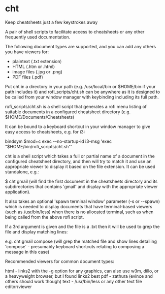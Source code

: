 # cht
Keep cheatsheets just a few keystrokes away

A pair of shell scripts to facilitate access to cheatsheets or any other frequently used documentation.

The following document types are supported, and you can add any others you have viewers for:
* plaintext (.txt extension)
* HTML (.htm or .html)
* image files (.jpg or .png)
* PDF files (.pdf)

Put cht in a directory in your path (e.g. /usr/local/bin or $HOME/bin if your path includes it) and rofi_scripts/cht.sh can be anywhere as it is designed to be called from your window manager with keybinding including its full path.

rofi_scripts/cht.sh is a shell script that generates a rofi menu listing of suitable documents in a configured cheatsheet directory (e.g. $HOME/Documents/Cheatsheets)

It can be bound to a keyboard shortcut in your window manager to give easy access to cheatsheets, e.g. for i3:

bindsym $mod+c exec --no-startup-id i3-msg 'exec "$HOME/bin/rofi_scripts/cht.sh"'

cht is a shell script which takes a full or partial name of a document in the configured cheatsheet directory, and then will try to match it and use an appropriate viewer to display it based on the file extension. It can be used standalone, e.g.:

$ cht gmail
(will find the first document in the cheatsheets directory and its subdirectories that contains 'gmail' and display with the appropriate viewer application).

It also takes an optional 'spawn terminal window' parameter (-s or --spawn) which is needed to display documents that have terminal-based viewers (such as /usr/bin/less) when there is no allocated terminal, such as when being called from the above rofi script. 

If a 3rd argument is given and the file is a .txt then it will be used to grep the file and display matching lines:

e.g. cht gmail compose
(will grep the matched file and show lines detailing 'compose' - presumably keyboard shortcuts relating to composing a message in this case)

Recommended viewers for common document types:

html - links2 with the -g option for any graphics, can also use w3m, dillo, or a heavyweight browser, but I found links2 best
pdf - zathura (evince and others should work though)
text - /usr/bin/less or any other text file editor/viewer
